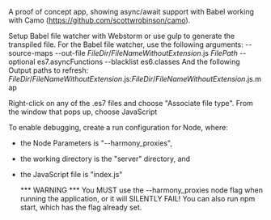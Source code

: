 A proof of concept app, showing async/await support with Babel working with Camo (https://github.com/scottwrobinson/camo).

Setup Babel file watcher with Webstorm or use gulp to generate the transpiled file.
For the Babel file watcher, use the following arguments:
--source-maps --out-file $FileDir$/$FileNameWithoutExtension$.js $FilePath$ --optional es7.asyncFunctions --blacklist es6.classes
And the following Output paths to refresh:
$FileDir$/$FileNameWithoutExtension$.js:$FileDir$/$FileNameWithoutExtension$.js.map

Right-click on any of the .es7 files and choose "Associate file type".  From the window that pops up, choose JavaScript

To enable debugging, create a run configuration for Node, where:
 - the Node Parameters is "--harmony_proxies",
 - the working directory is the "server" directory, and
 - the JavaScript file is "index.js"


   *** WARNING ***
You MUST use the --harmony_proxies node flag when running the application, or it will SILENTLY FAIL!
You can also run npm start, which has the flag already set.